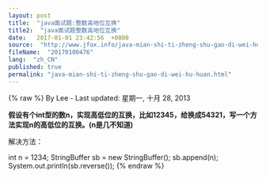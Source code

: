 ```yaml
---
layout: post
title:  "java面试题:整数高地位互换"
title2:  "java面试题整数高地位互换"
date:   2017-01-01 23:42:56  +0800
source:  "http://www.jfox.info/java-mian-shi-ti-zheng-shu-gao-di-wei-hu-huan.html"
fileName:  "20170100476"
lang:  "zh_CN"
published: true
permalink: "java-mian-shi-ti-zheng-shu-gao-di-wei-hu-huan.html"
---
```

{% raw %}
By Lee - Last updated: 星期一, 十月 28, 2013

**假设有个int型的数n，实现高低位的互换，比如12345，给换成54321，写一个方法实现n的高低位的互换。(n是几不知道)**

 解决方法：

int n = 1234;
StringBuffer sb = new StringBuffer();
sb.append(n);
System.out.println(sb.reverse());
{% endraw %}